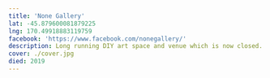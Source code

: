 ```yaml
---
title: 'None Gallery'
lat: -45.879600081879225
lng: 170.49918883119759
facebook: 'https://www.facebook.com/nonegallery/'
description: Long running DIY art space and venue which is now closed. Existed from 2003 to 2019. Now it's a ju-jitsu gym.
cover: ./cover.jpg
died: 2019
---
```

